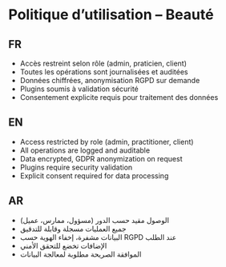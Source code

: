 # Politique d’utilisation – Beauté

## FR
- Accès restreint selon rôle (admin, praticien, client)
- Toutes les opérations sont journalisées et auditées
- Données chiffrées, anonymisation RGPD sur demande
- Plugins soumis à validation sécurité
- Consentement explicite requis pour traitement des données

## EN
- Access restricted by role (admin, practitioner, client)
- All operations are logged and auditable
- Data encrypted, GDPR anonymization on request
- Plugins require security validation
- Explicit consent required for data processing

## AR
- الوصول مقيد حسب الدور (مسؤول، ممارس، عميل)
- جميع العمليات مسجلة وقابلة للتدقيق
- البيانات مشفرة، إخفاء الهوية حسب RGPD عند الطلب
- الإضافات تخضع للتحقق الأمني
- الموافقة الصريحة مطلوبة لمعالجة البيانات
